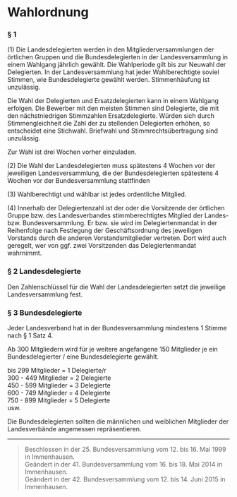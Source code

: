 # Wahlordnung

###	§ 1

(1)	Die Landesdelegierten werden in den Mitgliederversammlungen der örtlichen Gruppen und die Bundesdelegierten in der Landesversammlung in einem Wahlgang jährlich gewählt. Die Wahlperiode gilt bis zur Neuwahl der Delegierten. In der Landesversammlung hat jeder Wahlberechtigte soviel Stimmen, wie Bundesdelegierte gewählt werden. Stimmenhäufung ist unzulässig.

Die Wahl der Delegierten und Ersatzdelegierten kann in einem Wahlgang erfolgen. Die Bewerber mit den meisten Stimmen sind Delegierte, die mit den nächstniedrigen Stimmzahlen Ersatzdelegierte. Würden sich durch Stimmengleichheit die Zahl der zu stellenden Delegierten erhöhen, so entscheidet eine Stichwahl. Briefwahl und Stimmrechtsübertragung sind unzulässig.

Zur Wahl ist drei Wochen vorher einzuladen.

(2)	Die Wahl der Landesdelegierten muss spätestens 4 Wochen vor der jeweiligen Landesversammlung, die der Bundesdelegierten spätestens 4 Wochen vor der Bundesversammlung stattfinden

(3)	Wahlberechtigt und wählbar ist jedes ordentliche Mitglied.

(4)	Innerhalb der Delegiertenzahl ist der oder die Vorsitzende der örtlichen Gruppe bzw. des Landesverbandes stimmberechtigtes Mitglied der Landes- bzw. Bundesversammlung. Er bzw. sie wird im Delegiertenmandat in der Reihenfolge nach Festlegung der Geschäftsordnung des jeweiligen Vorstands durch die anderen Vorstandsmitglieder vertreten. Dort wird auch geregelt, wer von ggf. zwei Vorsitzenden das Delegiertenmandat wahrnimmt.

###	§ 2	Landesdelegierte

Den Zahlenschlüssel für die Wahl der Landesdelegierten setzt die jeweilige Landesversammlung fest.

###	§ 3	Bundesdelegierte

Jeder Landesverband hat in der Bundesversammlung mindestens 1 Stimme nach § 1 Satz 4.

Ab 300 Mitgliedern wird für je weitere angefangene 150 Mitglieder je ein Bundesdelegierter / eine Bundesdelegierte gewählt.

bis 299 Mitglieder	=	1 Delegierte/r  
300 - 449 Mitglieder	=	2 Delegierte  
450 - 599 Mitglieder	=	3 Delegierte  
600 - 749 Mitglieder	=	4 Delegierte  
750 - 899 Mitglieder	=	5 Delegierte  
usw.

Die Bundesdelegierten sollten die männlichen und weiblichen Mitglieder der Landesverbände angemessen repräsentieren.

---

> Beschlossen in der 25. Bundesversammlung vom 12. bis 16. Mai 1999 in Immenhausen.  
Geändert in der 41. Bundesversammlung vom 16. bis 18. Mai 2014 in Immenhausen.  
Geändert in der 42. Bundesversammlung vom 12. bis 14. Juni 2015 in Immenhausen.
